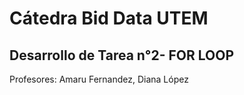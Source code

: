 # Cátedra Bid Data UTEM

## Desarrollo de Tarea n°2- FOR LOOP

Profesores: Amaru Fernandez, Diana López
